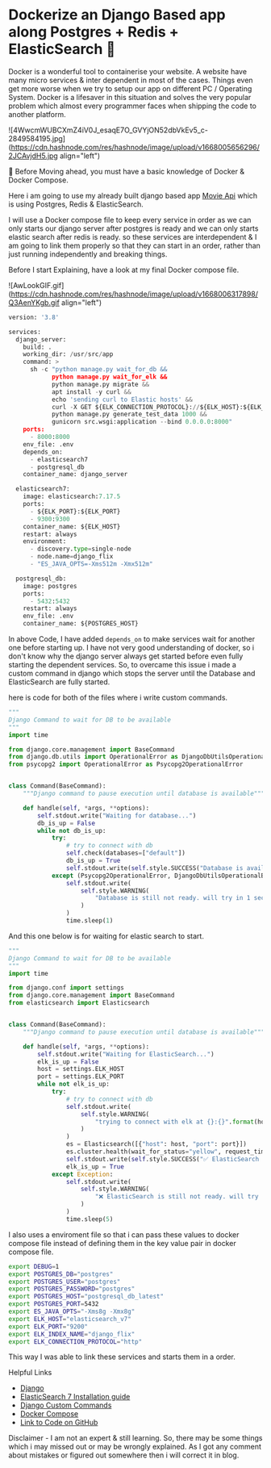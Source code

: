# Dockerize an Django Based app along Postgres + Redis + ElasticSearch 🚀

Docker is a wonderful tool to containerise your website. A website have many micro services & inter dependent in most of the cases. Things even get more worse when we try to setup our app on different PC / Operating System. Docker is a lifesaver in this situation and solves the very popular problem which almost every programmer faces when shipping the code to another platform. 

![4WwcmWUBCXmZ4iV0J_esaqE7O_GVYjON52dbVkEv5_c-2849584195.jpg](https://cdn.hashnode.com/res/hashnode/image/upload/v1668005656296/2JCAvjdH5.jpg align="left")

🚧 Before Moving ahead, you must have a basic knowledge of Docker & Docker Compose.

Here i am going to use my already built django based app [Movie Api](https://github.com/selftaughtdev-me/django-flix-video-streaming) which is using Postgres, Redis & ElasticSearch.

I will use a Docker compose file to keep every service in order as we can only starts our django server after postgres is ready and we can only starts elastic search after redis is ready. so these services are interdependent & I am going to link them properly so that they can start in an order, rather than just running independently and breaking things.

Before I start Explaining, have a look at my final Docker compose file.

![AwLookGIF.gif](https://cdn.hashnode.com/res/hashnode/image/upload/v1668006317898/Q3AenYKgb.gif align="left")

```python
version: '3.8'

services:
  django_server:
    build: .
    working_dir: /usr/src/app
    command: >
      sh -c "python manage.py wait_for_db &&
            python manage.py wait_for_elk &&
            python manage.py migrate &&
            apt install -y curl &&
            echo 'sending curl to Elastic hosts' &&
            curl -X GET ${ELK_CONNECTION_PROTOCOL}://${ELK_HOST}:${ELK_PORT} &&
            python manage.py generate_test_data 1000 &&
            gunicorn src.wsgi:application --bind 0.0.0.0:8000"
    ports:
      - 8000:8000
    env_file: .env
    depends_on:
      - elasticsearch7
      - postgresql_db
    container_name: django_server

  elasticsearch7:
    image: elasticsearch:7.17.5
    ports:
      - ${ELK_PORT}:${ELK_PORT}
      - 9300:9300
    container_name: ${ELK_HOST}
    restart: always
    environment:
      - discovery.type=single-node
      - node.name=django_flix
      - "ES_JAVA_OPTS=-Xms512m -Xmx512m"

  postgresql_db:
    image: postgres
    ports:
      - 5432:5432
    restart: always
    env_file: .env
    container_name: ${POSTGRES_HOST}


```

In above Code, I have added `depends_on` to make services wait for another one before starting up. I have not very good understanding of docker, so i don't know why the django server always get started before even fully starting the dependent services. So, to overcame this issue i made a custom command in django which stops the server until the Database and ElasticSearch are fully started. 

here is code for both of the files where i write custom commands.

```python
"""
Django Command to wait for DB to be available
"""
import time

from django.core.management import BaseCommand
from django.db.utils import OperationalError as DjangoDbUtilsOperationalError
from psycopg2 import OperationalError as Psycopg2OperationalError


class Command(BaseCommand):
    """Django command to pause execution until database is available"""

    def handle(self, *args, **options):
        self.stdout.write("Waiting for database...")
        db_is_up = False
        while not db_is_up:
            try:
                # try to connect with db
                self.check(databases=["default"])
                db_is_up = True
                self.stdout.write(self.style.SUCCESS("Database is available"))
            except (Psycopg2OperationalError, DjangoDbUtilsOperationalError):
                self.stdout.write(
                    self.style.WARNING(
                        "Database is still not ready. will try in 1 second"
                    )
                )
                time.sleep(1)
```

And this one below is for waiting for elastic search to start.

```python
"""
Django Command to wait for DB to be available
"""
import time

from django.conf import settings
from django.core.management import BaseCommand
from elasticsearch import Elasticsearch


class Command(BaseCommand):
    """Django command to pause execution until database is available"""

    def handle(self, *args, **options):
        self.stdout.write("Waiting for ElasticSearch...")
        elk_is_up = False
        host = settings.ELK_HOST
        port = settings.ELK_PORT
        while not elk_is_up:
            try:
                # try to connect with db
                self.stdout.write(
                    self.style.WARNING(
                        "trying to connect with elk at {}:{}".format(host, port)
                    )
                )
                es = Elasticsearch([{"host": host, "port": port}])
                es.cluster.health(wait_for_status="yellow", request_timeout=1)
                self.stdout.write(self.style.SUCCESS("✅ ElasticSearch is available"))
                elk_is_up = True
            except Exception:
                self.stdout.write(
                    self.style.WARNING(
                        "❌ ElasticSearch is still not ready. will try in 5 second"
                    )
                )
                time.sleep(5)
```
I also uses a enviroment file so that i can pass these values to docker compose file instead of defining them in the key value pair in docker compose file.

```bash
export DEBUG=1
export POSTGRES_DB="postgres"
export POSTGRES_USER="postgres"
export POSTGRES_PASSWORD="postgres"
export POSTGRES_HOST="postgresql_db_latest"
export POSTGRES_PORT=5432
export ES_JAVA_OPTS="-Xms8g -Xmx8g"
export ELK_HOST="elasticsearch_v7"
export ELK_PORT="9200"
export ELK_INDEX_NAME="django_flix"
export ELK_CONNECTION_PROTOCOL="http"

```

This way I was able to link these services and starts them in a order.

Helpful Links

- [Django](https://www.djangoproject.com/)
- [ElasticSearch 7 Installation guide](https://www.digitalocean.com/community/tutorials/how-to-install-and-configure-elasticsearch-on-ubuntu-20-04)
- [Django Custom Commands](https://docs.djangoproject.com/en/4.1/howto/custom-management-commands/)
- [Docker Compose](https://docs.docker.com/compose/)
- [Link to Code on GitHub](https://github.com/selftaughtdev-me/django-flix-video-streaming)

Disclaimer - I am not an expert & still learning. So, there may be some things which i may missed out or may be wrongly explained. As I got any comment about mistakes or figured out somewhere then i will correct it in blog. 
